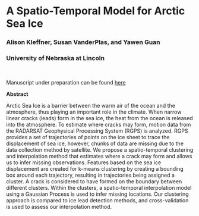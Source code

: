 # A Spatio-Temporal Model for Arctic Sea Ice

### Alison Kleffner, Susan VanderPlas, and Yawen Guan

### University of Nebraska at Lincoln

<br>

Manuscript under preparation can be found [here](https://alisonkleffner.github.io/spatio-temporal-model-arctic-sea-ice/spatio-temporal-model-arctic-sea-ice.pdf)


**Abstract** 

Arctic Sea Ice is a barrier between the warm air of the ocean and the atmosphere, thus playing an important role in the climate. When narrow linear cracks (leads) form in the sea ice, the heat from the ocean is released into the atmosphere. To estimate where cracks may form, motion data from the RADARSAT Geophysical Processing System (RGPS) is analyzed. RGPS provides a set of trajectories of points on the ice sheet to trace the displacement of sea ice, however, chunks of data are missing due to the data collection method by satellite. We propose a spatio-temporal clustering and interpolation method that estimates where a crack may form and allows us to infer missing observations. Features based on the sea ice displacement are created for k-means clustering by creating a bounding box around each trajectory, resulting in trajectories being assigned a cluster. A crack is considered to have formed on the boundary between different clusters. Within the clusters, a spatio-temporal interpolation model using a Gaussian Process is used to infer missing locations. Our clustering approach is compared to ice lead detection methods, and cross-validation is used to assess our interpolation method.


